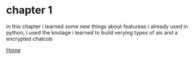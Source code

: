 # chapter 1

  in this chapter i learned some new things about featureas i already used in python, i used the knolage i learned to build verying types of ais and a encrypted chatcob
  
 [Home](./-gbirch1.github.io)
  
